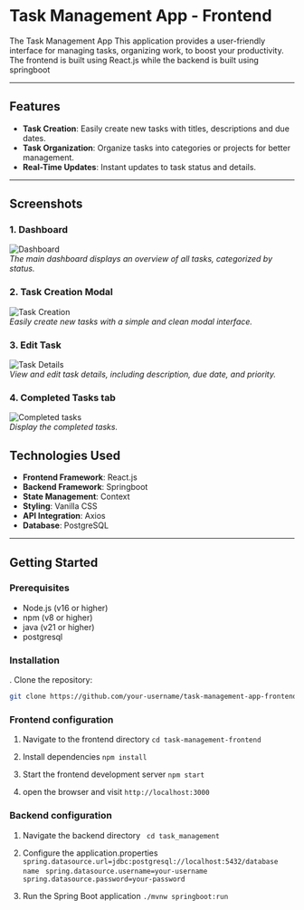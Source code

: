 # Task Management App - Frontend
The Task Management App  This application provides a user-friendly interface for managing tasks, organizing work, to boost your productivity. The frontend is built using React.js while the backend is built using springboot

---

## Features

- **Task Creation**: Easily create new tasks with titles, descriptions and  due dates.
- **Task Organization**: Organize tasks into categories or projects for better management.
- **Real-Time Updates**: Instant updates to task status and details.

---

## Screenshots

### 1. Dashboard
![Dashboard](../pesira/task-management-frontend/public/screenshots/task3.png)  
*The main dashboard displays an overview of all tasks, categorized by status.*

### 2. Task Creation Modal
![Task Creation](../pesira/task-management-frontend/public/screenshots/task1.png)  
*Easily create new tasks with a simple and clean modal interface.*

### 3. Edit Task
![Task Details](../pesira/task-management-frontend/public/screenshots/task2.png)  
*View and edit task details, including description, due date, and priority.*

### 4. Completed Tasks tab
![Completed tasks](../pesira/task-management-frontend/public/screenshots/task4.png)  
*Display the completed tasks.*

## Technologies Used

- **Frontend Framework**: React.js
- **Backend Framework**: Springboot
- **State Management**: Context 
- **Styling**: Vanilla CSS
- **API Integration**: Axios
- **Database**: PostgreSQL

---

## Getting Started

### Prerequisites

- Node.js (v16 or higher)
- npm (v8 or higher)
- java (v21 or higher)
- postgresql 

### Installation

. Clone the repository:
   ```bash
   git clone https://github.com/your-username/task-management-app-frontend.git

   ```
   ### Frontend configuration 
1. Navigate to the frontend directory
 `` cd task-management-frontend ``

 2. Install dependencies
  `` npm install ``

  3. Start the frontend development server
  `` npm start ``
  4. open the browser and visit `` http://localhost:3000 ``

 ### Backend configuration
 
 1. Navigate the backend directory
  `` cd task_management``
2. Configure the application.properties
 ``  spring.datasource.url=jdbc:postgresql://localhost:5432/database name ``
``  spring.datasource.username=your-username ``
`` spring.datasource.password=your-password ``

3. Run the Spring Boot application
`` ./mvnw springboot:run ``
